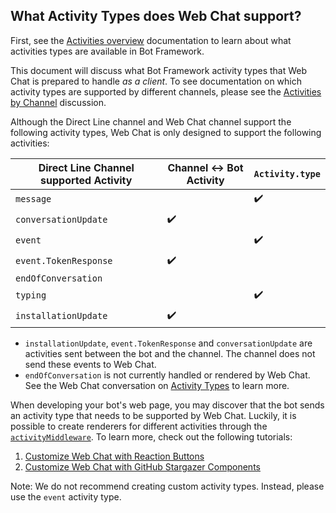 ## What Activity Types does Web Chat support?

First, see the [Activities overview](https://docs.microsoft.com/en-us/azure/bot-service/dotnet/bot-builder-dotnet-activities?view=azure-bot-service-3.0) documentation to learn about what activities types are available in Bot Framework.

This document will discuss what Bot Framework activity types that Web Chat is prepared to handle *as a client*. To see documentation on which activity types are supported by different channels, please see the [Activities by Channel](https://github.com/microsoft/botframework-sdk/issues/5294) discussion. 

Although the Direct Line channel and Web Chat channel support the following activity types, Web Chat is only designed to support the following activities:

| Direct Line Channel supported Activity  | Channel :left_right_arrow: Bot Activity  | `Activity.type`     |
|---------------------------------------- |----------------------------------------  |-------------------  |
| `message`                               |                                          | :heavy_check_mark:  |
| `conversationUpdate`                    | :heavy_check_mark:                       |                     |
| `event`                                 |                                          | :heavy_check_mark:  |
| `event.TokenResponse`                   | :heavy_check_mark:                       |                     |
| `endOfConversation`                     |                                          |                     |
| `typing`                                |                                          | :heavy_check_mark:  |
| `installationUpdate`                    | :heavy_check_mark:                       |                     |


- `installationUpdate`, `event.TokenResponse` and `conversationUpdate` are activities sent between the bot and the channel. The channel does not send these events to Web Chat.
- `endOfConversation` is not currently handled or rendered by Web Chat. See the Web Chat conversation on [Activity Types](https://github.com/microsoft/BotFramework-WebChat/issues/1808) to learn more.

When developing your bot's web page, you may discover that the bot sends an activity type that needs to be supported by Web Chat. Luckily, it is possible to create renderers for different activities through the [`activityMiddleware`](https://github.com/microsoft/BotFramework-WebChat#web-chat-api-reference). To learn more, check out the following tutorials:

1. [Customize Web Chat with Reaction Buttons](https://github.com/microsoft/BotFramework-WebChat/tree/master/samples/09.customization-reaction-buttons/)
1. [Customize Web Chat with GitHub Stargazer Components](https://github.com/microsoft/BotFramework-WebChat/tree/master/samples/10.a.customization-card-components)


Note: We do not recommend creating custom activity types. Instead, please use the `event` activity type.
